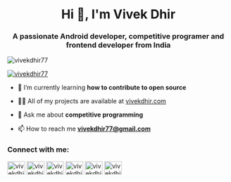 <h1 align="center">Hi 👋, I'm Vivek Dhir</h1>
<h3 align="center">A passionate Android developer, competitive programer and frontend developer from India</h3>

<p align="left"> <img src="https://komarev.com/ghpvc/?username=vivekdhir77&label=Profile%20views&color=0e75b6&style=flat" alt="vivekdhir77" /> </p>

<p align="left"> <a href="https://twitter.com/vivekdhir77" target="blank"><img src="https://img.shields.io/twitter/follow/vivekdhir77?logo=twitter&style=for-the-badge" alt="vivekdhir77" /></a> </p>

- 🌱 I’m currently learning **how to contribute to open source**

- 👨‍💻 All of my projects are available at [vivekdhir.com](www.vivekdhir.com)

- 💬 Ask me about **competitive programming**

- 📫 How to reach me **vivekdhir77@gmail.com**

<h3 align="left">Connect with me:</h3>
<p align="left">
<a href="https://twitter.com/vivekdhir77" target="blank"><img align="center" src="https://raw.githubusercontent.com/rahuldkjain/github-profile-readme-generator/master/src/images/icons/Social/twitter.svg" alt="vivekdhir77" height="30" width="40" /></a>
<a href="https://linkedin.com/in/vivekdhir77" target="blank"><img align="center" src="https://raw.githubusercontent.com/rahuldkjain/github-profile-readme-generator/master/src/images/icons/Social/linked-in-alt.svg" alt="vivekdhir77" height="30" width="40" /></a>
<a href="https://instagram.com/vivekdhir77" target="blank"><img align="center" src="https://raw.githubusercontent.com/rahuldkjain/github-profile-readme-generator/master/src/images/icons/Social/instagram.svg" alt="vivekdhir77" height="30" width="40" /></a>
<a href="https://www.codechef.com/users/vivekdhir77" target="blank"><img align="center" src="https://cdn.jsdelivr.net/npm/simple-icons@3.1.0/icons/codechef.svg" alt="vivekdhir77" height="30" width="40" /></a>
<a href="https://www.hackerrank.com/vivekdhir77" target="blank"><img align="center" src="https://raw.githubusercontent.com/rahuldkjain/github-profile-readme-generator/master/src/images/icons/Social/hackerrank.svg" alt="vivekdhir77" height="30" width="40" /></a>
<a href="https://codeforces.com/profile/vivekdhir77" target="blank"><img align="center" src="https://cdn.jsdelivr.net/npm/simple-icons@3.0.1/icons/codeforces.svg" alt="vivekdhir77" height="30" width="40" /></a>
</p>

